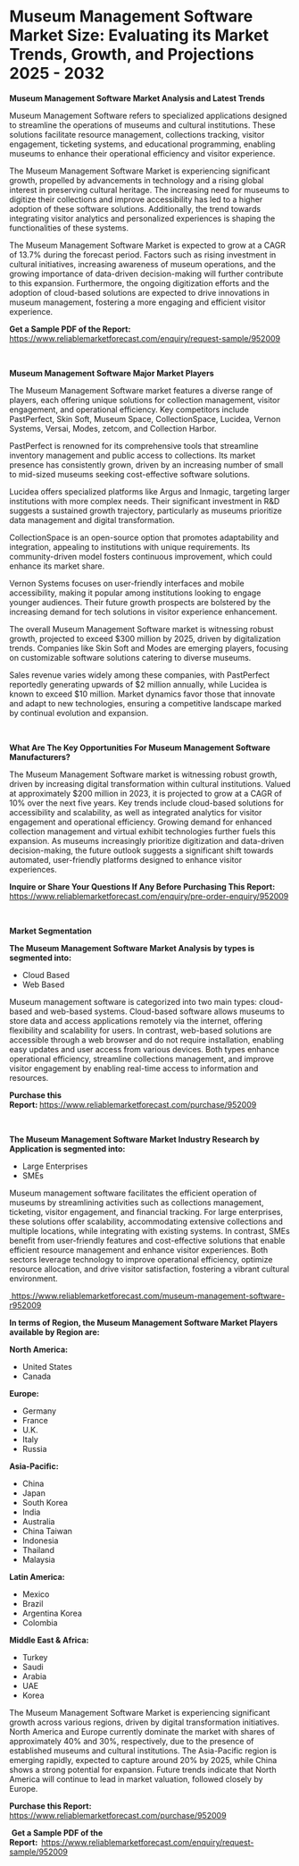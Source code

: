 <p><h1>Museum Management Software Market Size: Evaluating its Market Trends, Growth, and Projections 2025 - 2032</h1></p><p><strong>Museum Management Software Market Analysis and Latest Trends</strong></p>
<p><p>Museum Management Software refers to specialized applications designed to streamline the operations of museums and cultural institutions. These solutions facilitate resource management, collections tracking, visitor engagement, ticketing systems, and educational programming, enabling museums to enhance their operational efficiency and visitor experience.</p><p>The Museum Management Software Market is experiencing significant growth, propelled by advancements in technology and a rising global interest in preserving cultural heritage. The increasing need for museums to digitize their collections and improve accessibility has led to a higher adoption of these software solutions. Additionally, the trend towards integrating visitor analytics and personalized experiences is shaping the functionalities of these systems.</p><p>The Museum Management Software Market is expected to grow at a CAGR of 13.7% during the forecast period. Factors such as rising investment in cultural initiatives, increasing awareness of museum operations, and the growing importance of data-driven decision-making will further contribute to this expansion. Furthermore, the ongoing digitization efforts and the adoption of cloud-based solutions are expected to drive innovations in museum management, fostering a more engaging and efficient visitor experience.</p></p>
<p><strong>Get a Sample PDF of the Report:&nbsp;</strong> <a href="https://www.reliablemarketforecast.com/enquiry/request-sample/952009?utm_campaign=2445&utm_medium=2&utm_source=Github&utm_content=ia&utm_term=17042025&utm_id=museum-management-software">https://www.reliablemarketforecast.com/enquiry/request-sample/952009</a></p>
<p>&nbsp;</p>
<p><strong>Museum Management Software Major Market Players</strong></p>
<p><p>The Museum Management Software market features a diverse range of players, each offering unique solutions for collection management, visitor engagement, and operational efficiency. Key competitors include PastPerfect, Skin Soft, Museum Space, CollectionSpace, Lucidea, Vernon Systems, Versai, Modes, zetcom, and Collection Harbor.</p><p>PastPerfect is renowned for its comprehensive tools that streamline inventory management and public access to collections. Its market presence has consistently grown, driven by an increasing number of small to mid-sized museums seeking cost-effective software solutions. </p><p>Lucidea offers specialized platforms like Argus and Inmagic, targeting larger institutions with more complex needs. Their significant investment in R&D suggests a sustained growth trajectory, particularly as museums prioritize data management and digital transformation.</p><p>CollectionSpace is an open-source option that promotes adaptability and integration, appealing to institutions with unique requirements. Its community-driven model fosters continuous improvement, which could enhance its market share.</p><p>Vernon Systems focuses on user-friendly interfaces and mobile accessibility, making it popular among institutions looking to engage younger audiences. Their future growth prospects are bolstered by the increasing demand for tech solutions in visitor experience enhancement.</p><p>The overall Museum Management Software market is witnessing robust growth, projected to exceed $300 million by 2025, driven by digitalization trends. Companies like Skin Soft and Modes are emerging players, focusing on customizable software solutions catering to diverse museums. </p><p>Sales revenue varies widely among these companies, with PastPerfect reportedly generating upwards of $2 million annually, while Lucidea is known to exceed $10 million. Market dynamics favor those that innovate and adapt to new technologies, ensuring a competitive landscape marked by continual evolution and expansion.</p></p>
<p>&nbsp;</p>
<p><strong>What Are The Key Opportunities For Museum Management Software Manufacturers?</strong></p>
<p><p>The Museum Management Software market is witnessing robust growth, driven by increasing digital transformation within cultural institutions. Valued at approximately $200 million in 2023, it is projected to grow at a CAGR of 10% over the next five years. Key trends include cloud-based solutions for accessibility and scalability, as well as integrated analytics for visitor engagement and operational efficiency. Growing demand for enhanced collection management and virtual exhibit technologies further fuels this expansion. As museums increasingly prioritize digitization and data-driven decision-making, the future outlook suggests a significant shift towards automated, user-friendly platforms designed to enhance visitor experiences.</p></p>
<p><strong>Inquire or Share Your Questions If Any Before Purchasing This Report:</strong> <a href="https://www.reliablemarketforecast.com/enquiry/pre-order-enquiry/952009?utm_campaign=2445&utm_medium=2&utm_source=Github&utm_content=ia&utm_term=17042025&utm_id=museum-management-software">https://www.reliablemarketforecast.com/enquiry/pre-order-enquiry/952009</a></p>
<p>&nbsp;</p>
<p><strong>Market Segmentation</strong></p>
<p><strong>The Museum Management Software Market Analysis by types is segmented into:</strong></p>
<p><ul><li>Cloud Based</li><li>Web Based</li></ul></p>
<p><p>Museum management software is categorized into two main types: cloud-based and web-based systems. Cloud-based software allows museums to store data and access applications remotely via the internet, offering flexibility and scalability for users. In contrast, web-based solutions are accessible through a web browser and do not require installation, enabling easy updates and user access from various devices. Both types enhance operational efficiency, streamline collections management, and improve visitor engagement by enabling real-time access to information and resources.</p></p>
<p><strong>Purchase this Report:&nbsp;</strong><a href="https://www.reliablemarketforecast.com/purchase/952009?utm_campaign=2445&utm_medium=2&utm_source=Github&utm_content=ia&utm_term=17042025&utm_id=museum-management-software">https://www.reliablemarketforecast.com/purchase/952009</a></p>
<p>&nbsp;</p>
<p><strong>The Museum Management Software Market Industry Research by Application is segmented into:</strong></p>
<p><ul><li>Large Enterprises</li><li>SMEs</li></ul></p>
<p><p>Museum management software facilitates the efficient operation of museums by streamlining activities such as collections management, ticketing, visitor engagement, and financial tracking. For large enterprises, these solutions offer scalability, accommodating extensive collections and multiple locations, while integrating with existing systems. In contrast, SMEs benefit from user-friendly features and cost-effective solutions that enable efficient resource management and enhance visitor experiences. Both sectors leverage technology to improve operational efficiency, optimize resource allocation, and drive visitor satisfaction, fostering a vibrant cultural environment.</p></p>
<p><a href="https://www.reliablemarketforecast.com/museum-management-software-r952009?utm_campaign=2445&utm_medium=2&utm_source=Github&utm_content=ia&utm_term=17042025&utm_id=museum-management-software">&nbsp;https://www.reliablemarketforecast.com/museum-management-software-r952009</a></p>
<p><strong>In terms of Region, the Museum Management Software Market Players available by Region are:</strong></p>
<p>
    <p> <strong> North America: </strong>
        <ul>
            <li>United States</li>
            <li>Canada</li>
        </ul>
        </p> 
    <p> <strong> Europe: </strong>
        <ul>
            <li>Germany</li>
            <li>France</li>
            <li>U.K.</li>
            <li>Italy</li>
            <li>Russia</li>
        </ul>
        </p> 
    <p> <strong> Asia-Pacific: </strong>
        <ul>
            <li>China</li>
            <li>Japan</li>
            <li>South Korea</li>
            <li>India</li>
            <li>Australia</li>
            <li>China Taiwan</li>
            <li>Indonesia</li>
            <li>Thailand</li>
            <li>Malaysia</li>
        </ul>
        </p> 
    <p> <strong> Latin America: </strong>
        <ul>
            <li>Mexico</li>
            <li>Brazil</li>
            <li>Argentina Korea</li>
            <li>Colombia</li>
        </ul>
        </p> 
    <p> <strong> Middle East & Africa: </strong>
        <ul>
            <li>Turkey</li>
            <li>Saudi</li>
            <li>Arabia</li>
            <li>UAE</li>
            <li>Korea</li>
        </ul>
    </p>
    </p>
<p><p>The Museum Management Software Market is experiencing significant growth across various regions, driven by digital transformation initiatives. North America and Europe currently dominate the market with shares of approximately 40% and 30%, respectively, due to the presence of established museums and cultural institutions. The Asia-Pacific region is emerging rapidly, expected to capture around 20% by 2025, while China shows a strong potential for expansion. Future trends indicate that North America will continue to lead in market valuation, followed closely by Europe.</p></p>
<p><strong>Purchase this Report: </strong><a href="https://www.reliablemarketforecast.com/purchase/952009?utm_campaign=2445&utm_medium=2&utm_source=Github&utm_content=ia&utm_term=17042025&utm_id=museum-management-software">https://www.reliablemarketforecast.com/purchase/952009</a></p>
<p>&nbsp;<strong>Get a Sample PDF of the Report:&nbsp;&nbsp;</strong><a href="https://www.reliablemarketforecast.com/enquiry/request-sample/952009?utm_campaign=2445&utm_medium=2&utm_source=Github&utm_content=ia&utm_term=17042025&utm_id=museum-management-software">https://www.reliablemarketforecast.com/enquiry/request-sample/952009</a></p>
<p><strong></strong></p>
<p><p></p><p></p><p></p></p>
